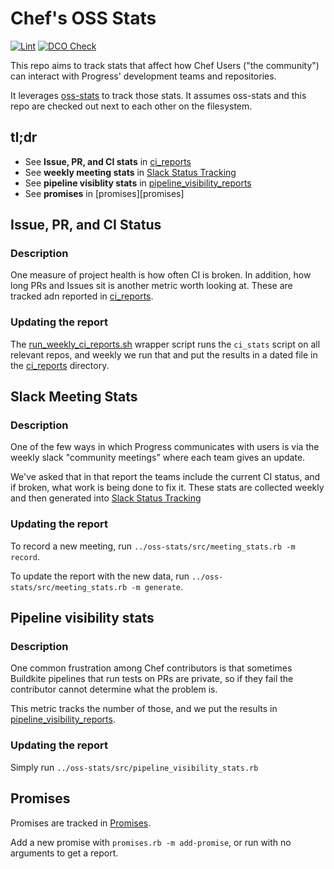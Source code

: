 # Chef's OSS Stats

[![Lint](https://github.com/jaymzh/chef-oss-stats/actions/workflows/lint.yml/badge.svg)](https://github.com/jaymzh/chef-oss-stats/actions/workflows/lint.yml)
[![DCO Check](https://github.com/jaymzh/chef-oss-stats/actions/workflows/dco.yml/badge.svg)](https://github.com/jaymzh/chef-oss-stats/actions/workflows/dco.yml)

This repo aims to track stats that affect how Chef Users ("the community") can
interact with Progress' development teams and repositories.

It leverages [oss-stats](https://github.com/jaymzh/oss-stats) to track those
stats. It assumes oss-stats and this repo are checked out next to each other
on the filesystem.

## tl;dr

* See **Issue, PR, and CI stats** in [ci_reports](ci_reports)
* See **weekly meeting stats** in [Slack Status Tracking](team_slack_reports.md)
* See **pipeline visiblity stats** in [pipeline_visibility_reports](pipeline_visibility_reports)
* See **promises** in [promises][promises]

## Issue, PR, and CI Status

### Description

One measure of project health is how often CI is broken. In addition, how long
PRs and Issues sit is another metric worth looking at. These are tracked adn
reported in [ci_reports](ci_reports).

### Updating the report

The [run_weekly_ci_reports.sh](run_weekly_ci_reports.sh) wrapper script runs
the `ci_stats` script on all relevant repos, and weekly we run that and put the
results in a dated file in the [ci_reports](ci_reports) directory.

## Slack Meeting Stats

### Description

One of the few ways in which Progress communicates with users is via the weekly
slack "community meetings" where each team gives an update.

We've asked that in that report the teams include the current CI status, and if
broken, what work is being done to fix it. These stats are collected weekly and
then generated into [Slack Status Tracking](team_slack_reports.md)

### Updating the report

To record a new meeting, run `../oss-stats/src/meeting_stats.rb -m record`.

To update the report with the new data, run `../oss-stats/src/meeting_stats.rb
-m generate`.

## Pipeline visibility stats

### Description

One common frustration among Chef contributors is that sometimes Buildkite
pipelines that run tests on PRs are private, so if they fail the contributor
cannot determine what the problem is.

This metric tracks the number of those, and we put the results in
[pipeline_visibility_reports](pipeline_visibility_reports).

### Updating the report

Simply run `../oss-stats/src/pipeline_visibility_stats.rb`

## Promises

Promises are tracked in [Promises](promises).

Add a new promise with `promises.rb -m add-promise`, or run with no arguments
to get a report.
